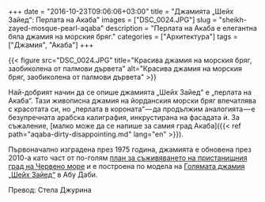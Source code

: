 +++
date = "2016-10-23T09:06:06+03:00"
title = "Джамията „Шейх Зайед“: Перлата на Акаба"
images = ["DSC_0024.JPG"]
slug = "sheikh-zayed-mosque-pearl-aqaba"
description = "Перлата на Акаба е елегантна бяла джамия на морския бряг."
categories = ["Архитектура"]
tags = ["Джамия", "Акаба"]
+++

{{< figure src="DSC_0024.JPG" title="Красива джамия на морския бряг, заобиколена от палмови дървета" alt="Красива джамия на морския бряг, заобиколена от палмови дървета" >}}

Най-добрият начин да се опише джамията „Шейх Зайед“ е „перлата на Акаба“. Тази живописна джамия на йорданския морски бряг впечатлява с красотата си, но „перлата в короната“ — да продължим аналогията — е безупречната арабска калиграфия, инкрустирана на фасадата ѝ. За съжаление, [малко може да се напише за самия град Акаба]({{< ref path="aqaba-dirty-disappointing.md" lang="en" >}}).

<!--more-->

Първоначално изградена през 1975 година, джамията е обновена през 2010-а като част от по-голям [план за съживяването на пристанищния град на Червено море](http://www.marsazayed.com/) и е построена по модела на [Голямата джамия „Шейх Зайед“](http://www.szgmc.gov.ae/en/) в Абу Даби.

Превод: Стела Джурина
